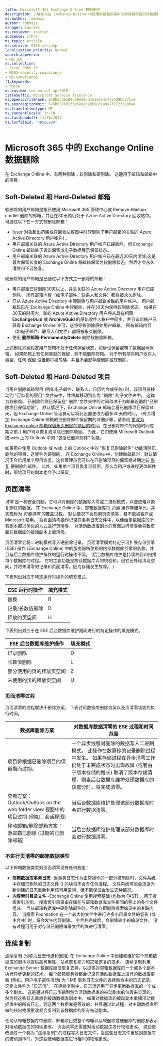 ```yaml
---
title: Microsoft 365 Exchange Online 数据删除
description: 了解如何在 Exchange Online 中处理邮箱和邮箱中的邮箱和项目的软和硬数据删除。
ms.author: robmazz
author: robmazz
manager: laurawi
ms.reviewer: sosstah
audience: ITPro
ms.topic: article
ms.service: O365-seccomp
localization_priority: Normal
search.appverid:
- MET150
ms.collection:
- Strat_O365_IP
- M365-security-compliance
- MS-Compliance
f1.keywords:
- NOCSH
ms.custom: seo-marvel-apr2020
titleSuffix: Microsoft Service Assurance
ms.openlocfilehash: 0c8b0336589dd6e68cdc51d364c7cbdd9bb271ce
ms.sourcegitcommit: 626b0076d133e588cd28598c149a7f272fc18bae
ms.translationtype: MT
ms.contentlocale: zh-CN
ms.lasthandoff: 11/30/2020
ms.locfileid: "49506280"
---
```

# <a name="exchange-online-data-deletion-in-microsoft-365"></a>Microsoft 365 中的 Exchange Online 数据删除

在 Exchange Online 中，有两种删除：软删除和硬删除。 这适用于邮箱和邮箱中的项目。

## <a name="soft-deleted-and-hard-deleted-mailboxes"></a>Soft-Deleted 和 Hard-Deleted 邮箱

软删除的用户邮箱是指已使用 Microsoft 365 管理中心或 Remove-Mailbox cmdlet 删除的邮箱，并且在30天内仍处于 Azure Active Directory 回收站中。 可通过以下任一方式软删除邮箱：
-  (user 对象超出范围或在回收站容器中时软删除了用户邮箱的关联的 Azure Active Directory 用户帐户) 。
- 用户邮箱关联的 Azure Active Directory 用户帐户已硬删除，但 Exchange Online 邮箱处于诉讼保留或电子数据展示保留状态。
- 用户邮箱关联的 Azure Active Directory 用户帐户已在最近30天内清除;这是最大保留长度的 Exchange Online 将邮箱保留为软删除状态，然后才会永久清除和不可恢复。

硬删除的用户邮箱是已通过以下方式之一删除的邮箱：
- 用户邮箱已软删除30天以上，并且关联的 Azure Active Directory 用户已硬删除。 所有邮箱内容（如电子邮件、联系人和文件）都将被永久删除。
- 已从 Azure Active Directory 中硬删除与用户邮箱关联的用户帐户。 用户邮箱现已在 Exchange Online 中软删除，并在30天内保持软删除状态。 如果在30天的时间内，新的 Azure Active Directory 用户将从具有相同 **ExchangeGuid** 或 **ArchiveGuid** 的原始收件人帐户中同步，并且该新帐户已获得 Exchange Online 许可，这将导致删除原始用户邮箱。 所有邮箱内容（如电子邮件、联系人和文件）都将被永久删除。
- 使用 **删除邮箱-PermanentlyDelete** 删除软删除邮箱。

上述删除方案假定用户邮箱不处于任何保留状态，如诉讼保留或电子数据展示保留。 如果邮箱上有任何类型的保留，则不能删除邮箱。 对于所有邮件用户收件人类型，任何 [保留](https://support.office.com/article/manage-legal-investigations-in-office-365-2e5fbe9f-ee4d-4178-8ff8-4356bc1b168e?ui=en-US&rs=en-US&ad=US) 设置都将被忽略，并且不会影响硬删除或软删除。

## <a name="soft-deleted-and-hard-deleted-items"></a>Soft-Deleted 和 Hard-Deleted 项目
当用户删除邮箱项目 (例如电子邮件、联系人、日历约会或任务) 时，该项目将移动到 "可恢复的项目" 文件夹中，并将其移动到名为 "删除" 的子文件夹中。 这称为软删除。 已删除的项目保留在" 删除"文件夹中的时间取决于为邮箱设置的"已删除项目保留期限"。 默认情况下，Exchange Online 邮箱会将已删除项目保留14天，但 Exchange Online 管理员可以将此设置更改为最多30天的时间。  (有关增加 Exchange Online 邮箱的已删除邮件保留期的详细步骤，请参阅 [更改为 Exchange online 邮箱保留永久删除的项目的时间](https://docs.microsoft.com/exchange/recipients-in-exchange-online/manage-user-mailboxes/change-deleted-item-retention)。在已删除邮件的保留时间过期之前，) 用户可以恢复或清除已删除项目。 为此，它们使用 Microsoft Outlook 或 web 上的 Outlook 中的 "恢复已删除邮件" 功能。

如果用户使用 Outlook 或 web 上的 Outlook 中的 "恢复已删除邮件" 功能清除已删除的项目，这就称为硬删除。 在 Exchange Online 中，创建新邮箱时，默认情况下会启用单个项目恢复，这样管理员仍可以在已删除项目的保留期过期之前 [恢复](https://docs.microsoft.com/Exchange/recipients/user-mailboxes/recover-deleted-messages) 硬删除的邮件。 此外，如果单个项目恢复已启用，那么当用户或进程更改邮件时，原始项目的副本也会予以保留。

## <a name="page-zeroing"></a>页面清零
*清零* 是一种安全机制，它可以对删除的数据写入零或二进制模式，以便更难以恢复删除的数据。 在 Exchange Online 中，邮箱数据库将 *页面* 用作存储单元，并实现称为 *页面清零* 的覆盖过程。 默认情况下会启用页面清零，且不能被客户或 Microsoft 禁用。 将页面清零操作记录在事务日志文件中，以便给定数据库的所有副本都以类似的方式进行页清零。 对活动数据库副本的页面进行清零会导致页面在数据库的被动副本上被清零。

页面清零会将二进制模式写入硬删除记录。 页面清零模式特定于可扩展存储引擎 (ESE) 操作 (Exchange Online) 中的服务器所使用的内部数据库引擎的名称，并且与后台数据库维护操作的运行时操作不同。  (后台数据库维护是持续校验和扫描每个数据库的过程。 它的主要功能是校验数据库页的校验和，但它还处理清理空间，并将未清零的记录和页面清零，因为存储发生故障。 ) 

下表列出对应于特定运行时操作的填充模式。

| ESE 运行时操作   | 填充模式 |
|--------------------------|--------------|
| 替换                  | R            |
| 记录/长数值删除 | D            |
| 释放的页空间         | H            |


下表列出对应于在 ESE 后台数据库维护期间进行的特定操作的填充模式。

| ESE 后台数据库维护操作 | 填充模式 |
|-----------------------------------------------|--------------|
| 记录删除                                 | D            |
| 长数值删除                             | L            |
| 部分使用的页的释放页空间       | Z            |
| 未使用的页的释放页空间               | U            |


### <a name="page-zeroing-process"></a>页面清零过程
页面清零的过程取决于删除方案。 下表讨论数据库删除方案以及页清零功能的执行时间。

| 数据库删除方案 | 对数据库数据清零的 ESE 过程和时间范围 |
|-----------------------------------------------------------------------------------------------------------------|-------------------------------------------------------------------------------------------------------------------------------------------------------------------------------------------------------------------------------------------------------------------------------------------------------------------------------------------------------------------------------------------------------|
| 项目将根据已删除项目的保留期而过期。 | 一个异步线程对删除的数据写入二进制模式。 此操作在数毫秒的记录删除过程中发生。 如果存储进程在异步清零工作仍处于未完成状态时出现故障 (或者由于版本存储的增长) 取消了版本存储清理，则当后台数据库维护处理数据库的该部分时，将完成清零。 |
| 查看方案： Outlook/Outlook on the web folder view 视图中的项目过期 (例如，会话视图)  | 当后台数据库维护处理该部分数据库时会进行数据清零。 |
| 移动邮箱/删除邮箱方案：源邮箱已删除 (过期的已删除邮箱)  | 当后台数据库维护处理该部分数据库时会进行数据清零。 |

### <a name="mailbox-data-types-without-page-zeroing"></a>不进行页清零的邮箱数据类型
以下邮箱数据类型对页面清零没有任何规定：
- **邮箱数据库事务日志** -当事务日志作为正常操作的一部分被删除时，文件系统中存储已删除的日志文件 () 的块将不会有任何进程。 文件系统可能会迅速为新创建的日志重新利用该可用空间，但不能保证会发生这种情况。
- **内容索引目录文件** -Exchange Online 使用搜索基础 (也称为 FAST) ，用于搜索索引功能。 搜索索引目录由存储在与邮箱数据库文件相同的卷上的多个文件组成。 当从邮箱数据库中硬删除邮件时，不会立即删除搜索编录中的关联内容。 当搜索 Foundation 在一个较大的文件中进行许多小目录文件的卷影 (或主合并) 时，将会发生内容删除。 主合并完成后，会删除较小的编录文件。 没有过程可用于对存储已删除编录文件的块进行清零。

## <a name="continuous-replication"></a>连续复制
连续复制 (也称为日志传送和重播) 在 Exchange Online 中创建和维护每个邮箱数据库的副本以提供高可用性、站点恢复能力和灾难恢复的技术。 连续复制利用 Exchange Server 数据库崩溃恢复支持，以提供对邮箱数据库的一个或多个副本执行异步更新的技术。 每个邮箱服务器都会记录在活动数据库上进行的数据库更新 (例如，用户电子邮件活动) 为 1 MB 事务日志文件的连续集合中的日志记录。 这组文件称为 "日志流"。 在连续复制中，日志流还用于异步更新数据库的一个或多个副本。 这是通过将日志传输到包含活动数据库的被动副本的位置来实现的，然后将这些日志重放到被动数据库副本中。 如果对数据库的被动副本重播活动数据库中的所有日志，则这两个数据库是等效的，并且通过此过程，对主动数据库所做的任何物理更改都会复制到该数据库的所有被动副本。

任何从邮箱数据库中删除、邮箱项目或整个邮箱以及软删除或硬删除的删除都表示对活动数据库的物理更改。 页面清零还需要对活动数据库进行物理更改。 这些更改通过一个称为 "连续复制" 的过程写入日志文件，当这些日志文件重放到数据库的被动副本时，对这些被动数据库进行相同的物理更改。